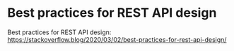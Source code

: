 # Best practices for REST API design

Best practices for REST API design:
https://stackoverflow.blog/2020/03/02/best-practices-for-rest-api-design/